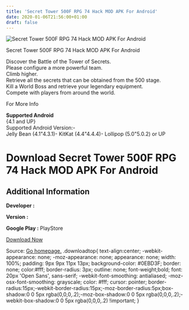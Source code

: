 ```yaml
---
title: 'Secret Tower 500F RPG 74 Hack MOD APK For Android'
date: 2020-01-06T21:56:00+01:00
draft: false
---
```


![Secret Tower 500F RPG 74 Hack MOD APK For Android](https://i2.wp.com/apkhome.net/wp-content/uploads/2017/05/Secret-Tower-500F-RPG-74.png "Secret Tower 500F RPG 74 Hack MOD APK For Android")

  

Secret Tower 500F RPG 74 Hack MOD APK For Android

Discover the Battle of the Tower of Secrets.  
Please configure a more powerful team.  
Climb higher.  
Retrieve all the secrets that can be obtained from the 500 stage.  
Kill a World Boss and retrieve your legendary equipment.  
Compete with players from around the world.

For More Info

**Supported Android**  
{4.1 and UP}  
Supported Android Version:-  
Jelly Bean (4.1"4.3.1)- KitKat (4.4"4.4.4)- Lollipop (5.0"5.0.2) or UP

Download Secret Tower 500F RPG 74 Hack MOD APK For Android
==========================================================

Additional Information
----------------------

**Developer :**

**Version :**

**Google Play :** PlayStore

  

[Download Now](https://store4app.co/post/secret-tower-500f-rpg-74-hack-mod-apk-for-android_1573671984)

  
Source: [Go homepage.](https://store4app.co/post/secret-tower-500f-rpg-74-hack-mod-apk-for-android_1573671984) .downloadtop{ text-align:center; -webkit-appearance: none; -moz-appearance: none; appearance: none; width: 100%; padding: 9px 9px 11px 13px; background-color: #0EBD3F; border: none; color:#fff; border-radius: 3px; outline: none; font-weight;bold; font: 20px 'Open Sans', sans-serif; -webkit-font-smoothing: antialiased; -moz-osx-font-smoothing: grayscale; color: #fff; cursor: pointer; border-radius:15px;-webkit-border-radius:15px;-moz-border-radius:5px;box-shadow:0 0 5px rgba(0,0,0,.2);-moz-box-shadow:0 0 5px rgba(0,0,0,.2);-webkit-box-shadow:0 0 5px rgba(0,0,0,.2) !important; }